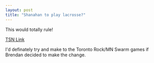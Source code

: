 ```yaml
---
layout: post
title: "Shanahan to play lacrosse?"
---
```


<p>This would totally rule!</p>
<p><a href="http://www.tsn.ca/nhl/news_story.asp?ID=113743&amp;hubName=nhl">TSN Link</a></p>
<p>I'd definately try and make to the Toronto Rock/MN Swarm games if Brendan decided to make the change.&nbsp; </p>
 
